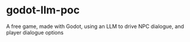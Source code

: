 # godot-llm-poc
A free game, made with Godot, using an LLM to drive NPC dialogue, and player dialogue options
